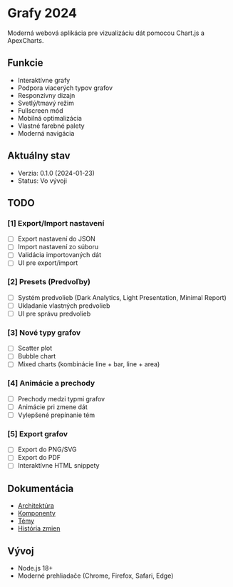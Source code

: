 # Grafy 2024

Moderná webová aplikácia pre vizualizáciu dát pomocou Chart.js a ApexCharts.

## Funkcie
- Interaktívne grafy
- Podpora viacerých typov grafov
- Responzívny dizajn
- Svetlý/tmavý režim
- Fullscreen mód
- Mobilná optimalizácia
- Vlastné farebné palety
- Moderná navigácia

## Aktuálny stav
- Verzia: 0.1.0 (2024-01-23)
- Status: Vo vývoji

## TODO
### [1] Export/Import nastavení
- [ ] Export nastavení do JSON
- [ ] Import nastavení zo súboru
- [ ] Validácia importovaných dát
- [ ] UI pre export/import

### [2] Presets (Predvoľby)
- [ ] Systém predvolieb (Dark Analytics, Light Presentation, Minimal Report)
- [ ] Ukladanie vlastných predvolieb
- [ ] UI pre správu predvolieb

### [3] Nové typy grafov
- [ ] Scatter plot
- [ ] Bubble chart
- [ ] Mixed charts (kombinácie line + bar, line + area)

### [4] Animácie a prechody
- [ ] Prechody medzi typmi grafov
- [ ] Animácie pri zmene dát
- [ ] Vylepšené prepínanie tém

### [5] Export grafov
- [ ] Export do PNG/SVG
- [ ] Export do PDF
- [ ] Interaktívne HTML snippety

## Dokumentácia
- [Architektúra](/docs/architecture.md)
- [Komponenty](/docs/components.md)
- [Témy](/docs/theming.md)
- [História zmien](/changes.md)

## Vývoj
- Node.js 18+
- Moderné prehliadače (Chrome, Firefox, Safari, Edge)
